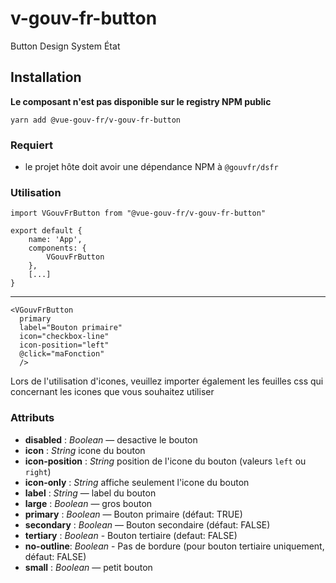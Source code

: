 # v-gouv-fr-button
Button Design System État

## Installation
**Le composant n'est pas disponible sur le registry NPM public**

`yarn add @vue-gouv-fr/v-gouv-fr-button`

### Requiert
- le projet hôte doit avoir une dépendance NPM à `@gouvfr/dsfr`

### Utilisation
    import VGouvFrButton from "@vue-gouv-fr/v-gouv-fr-button"

    export default {
        name: 'App',
        components: {
            VGouvFrButton
        },
        [...]
    }
---
    <VGouvFrButton 
      primary 
      label="Bouton primaire" 
      icon="checkbox-line" 
      icon-position="left"
      @click="maFonction"
      />

Lors de l'utilisation d'icones, veuillez importer également les feuilles css qui concernant les icones que vous souhaitez utiliser

### Attributs 
- **disabled** : *Boolean* — desactive le bouton
- **icon** : *String* icone du bouton
- **icon-position** : *String* position de l'icone du bouton (valeurs `left` ou `right`)
- **icon-only** : *String* affiche seulement l'icone du bouton
- **label** : *String* — label du bouton
- **large** : *Boolean* — gros bouton
- **primary** : *Boolean* — Bouton primaire (défaut: TRUE)
- **secondary** : *Boolean* — Bouton secondaire (défaut: FALSE)
- **tertiary** : *Boolean* - Bouton tertiaire (defaut: FALSE)
- **no-outline**: *Boolean* - Pas de bordure (pour bouton tertiaire uniquement, défaut: FALSE)
- **small** : *Boolean* — petit bouton